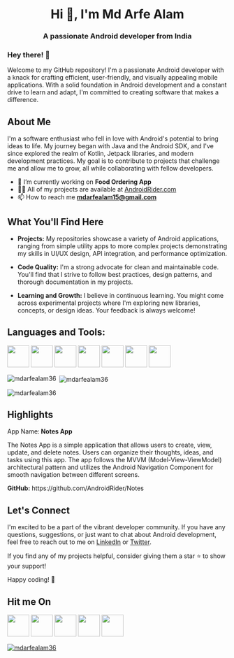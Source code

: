<h1 align="center">Hi 👋, I'm Md Arfe Alam</h1>
<h3 align="center">A passionate Android developer from India</h3>

<h3>Hey there! 👋</h3>
Welcome to my GitHub repository! I'm a passionate Android developer with a knack for crafting efficient, user-friendly, and visually appealing mobile applications. 
With a solid foundation in Android development and a constant drive to learn and adapt, I'm committed to creating software that makes a difference.

## About Me
I'm a software enthusiast who fell in love with Android's potential to bring ideas to life. My journey began with Java and the Android SDK, and I've since explored the realm of Kotlin, Jetpack libraries, and modern development practices. My goal is to contribute to projects that challenge me and allow me to grow, all while collaborating with fellow developers.

- 🔭 I’m currently working on **Food Ordering App**
- 👨‍💻 All of my projects are available at [AndroidRider.com](AndroidRider.com)
- 📫 How to reach me **mdarfealam15@gmail.com**

## What You'll Find Here
- <p> <b>Projects:</b> My repositories showcase a variety of Android applications, ranging from simple utility apps to more complex projects demonstrating my skills in UI/UX design, API integration, and performance optimization.</p>
- <p> <b>Code Quality:</b> I'm a strong advocate for clean and maintainable code. You'll find that I strive to follow best practices, design patterns, and thorough documentation in my projects.</p>
- <p> <b>Learning and Growth:</b> I believe in continuous learning. You might come across experimental projects where I'm exploring new libraries, concepts, or design ideas. Your feedback is always welcome!</p>

## Languages and Tools:
<img src="https://user-images.githubusercontent.com/140700822/263032128-c7302b5a-8384-44f8-b44d-297529ae2bee.png" width="50"></a>
<img src="https://user-images.githubusercontent.com/140700822/263033507-e0623352-f8be-42b8-a2e0-102d06e17bc2.png" width="50"></a>
<img src="https://user-images.githubusercontent.com/140700822/263033476-cd2c3690-964f-433b-88ca-1b5f335959a0.png" width="50">
<img src="https://user-images.githubusercontent.com/140700822/263035040-2a6317ce-dda0-496b-89aa-64f219577fcd.png" width="50">
<img src="https://user-images.githubusercontent.com/140700822/263035803-4462dcc4-99a4-4da4-9d73-82e3192f0f6d.png" width="50">
<img src="https://user-images.githubusercontent.com/140700822/263037937-9b6e092b-f783-4687-ac03-3316527e3917.png" width="50">
<a href="https://github.com/mdarfealam36"><img src="" width="50"></a>

<!--- Most used language --->
<p><img align="left" src="https://github-readme-stats.vercel.app/api/top-langs?username=mdarfealam36&show_icons=true&locale=en&layout=compact" alt="mdarfealam36" /></p>
<!--- Github Status --->
<p>&nbsp;<img align="center" src="https://github-readme-stats.vercel.app/api?username=mdarfealam36&show_icons=true&locale=en" alt="mdarfealam36" /></p>
<!--- Counter --->
<p><img align="center" src="https://github-readme-streak-stats.herokuapp.com/?user=mdarfealam36&" alt="mdarfealam36" /></p>




## Highlights
<p> App Name:<b> Notes App</b></p>
The Notes App is a simple application that allows users to create, view, update, and delete notes. Users can organize their thoughts, ideas, and tasks using this app. 
The app follows the MVVM (Model-View-ViewModel) architectural pattern and utilizes the Android Navigation Component for smooth navigation between different screens.

<p><b>GitHub:</b> https://github.com/AndroidRider/Notes </p>
<p><b></b></p>


## Let's Connect
I'm excited to be a part of the vibrant developer community. If you have any questions, suggestions, or just want to chat about Android development, feel free to reach out to me on [LinkedIn](https://www.linkedin.com/in/mdarfealam36/) or [Twitter](https://twitter.com/mdarfealam36).

If you find any of my projects helpful, consider giving them a star ⭐ to show your support!

Happy coding! 🚀

## Hit me On
<a href="https://www.instagram.com/mdarfealam36/"><img src="https://user-images.githubusercontent.com/140700822/262981944-eec5426f-d6df-43ee-95fa-8afe22152b25.png" width="50"></a>
<a href="https://www.facebook.com/mdarfealam36/"><img src="https://user-images.githubusercontent.com/140700822/262981980-43c667ae-76ce-47e0-b055-5c6ff16970fc.png" width="50"></a>
<a href="https://twitter.com/mdarfealam36"><img src="https://user-images.githubusercontent.com/140700822/262982005-2fc53417-33a6-479f-ae8c-b63691e1285e.png" width="50"></a>
<a href="https://www.linkedin.com/in/mdarfealam36/"><img src="https://user-images.githubusercontent.com/140700822/262982049-13872565-f98b-4f04-9b8c-b876e170e002.png" width="50"></a>
<a href="https://github.com/mdarfealam36"><img src="https://user-images.githubusercontent.com/140700822/262982027-567441b5-aa5b-42b3-a20a-b3174e32bd56.png" width="50"></a>
</p>






<p align="left"> <a href="https://twitter.com/mdarfealam36" target="blank">
  <img src="https://img.shields.io/twitter/follow/mdarfealam36?logo=twitter&style=for-the-badge" alt="mdarfealam36" /></a> </p>
